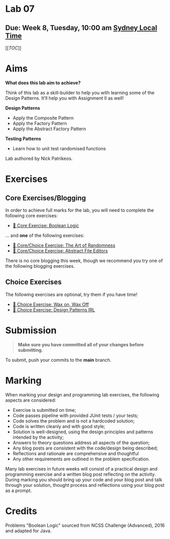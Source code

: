 # Lab 07

## Due: Week 8, Tuesday, 10:00 am [Sydney Local Time](https://www.timeanddate.com/worldclock/australia/sydney)

[[_TOC_]]

# Aims

**What does this lab aim to achieve?**

Think of this lab as a skill-builder to help you with learning some of the Design Patterns. It’ll help you with Assignment II as well!

**Design Patterns**

- Apply the Composite Pattern
- Apply the Factory Pattern
- Apply the Abstract Factory Pattern

**Testing Patterns**

- Learn how to unit test randomised functions

Lab authored by Nick Patrikeos.

# Exercises

## Core Exercises/Blogging

In order to achieve full marks for the lab, you will need to complete the following core exercises:

- [🧠 Core Exercise: Boolean Logic](/spec/CoreBooleanLogic.md)

... and **one** of the following exercises:

- [🎲 Core/Choice Exercise: The Art of Randomness](/spec/CoreRandomness.md)
- [📂 Core/Choice Exercise: Abstract File Editors](/spec/CoreAbstractFileEditor.md)

There is no core blogging this week, though we recommend you try one of the following blogging exercises.

## Choice Exercises

The following exercises are optional, try them if you have time!

- [🥋 Choice Exercise: Wax on, Wax Off](/spec/ChoiceWax.md)
- [🍃 Choice Exercise: Design Patterns IRL](/spec/ChoiceDesignPatterns.md)

# Submission

> **Make sure you have committed all of your changes before submitting.**

To submit, push your commits to the **main** branch.

# Marking

When marking your design and programming lab exercises, the following aspects are considered:

- Exercise is submitted on time;
- Code passes pipeline with provided JUnit tests / your tests;
- Code solves the problem and is not a hardcoded solution;
- Code is written cleanly and with good style;
- Solution is well-designed, using the design principles and patterns intended by the activity;
- Answers to theory questions address all aspects of the question;
- Any blog posts are consistent with the code/design being described;
- Reflections and rationale are comprehensive and thoughtful
- Any other requirements are outlined in the problem specification.

Many lab exercises in future weeks will consist of a practical design and programming exercise and a written blog post reflecting on the activity. During marking you should bring up your code and your blog post and talk through your solution, thought process and reflections using your blog post as a prompt.

# Credits

Problems "Boolean Logic" sourced from NCSS Challenge (Advanced), 2016 and adapted for Java.
